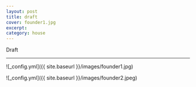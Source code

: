 ```yaml
---
layout: post
title: draft
cover: founder1.jpg
excerpt: 
category: house
---
```


Draft

---
![_config.yml]({{ site.baseurl }}/images/founder1.jpg)


![_config.yml]({{ site.baseurl }}/images/founder2.jpeg)
